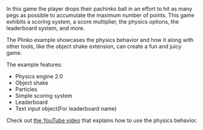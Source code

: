 In this game the player drops their pachinko ball in an effort to hit as many pegs as possible to accumulate the maximum number of points. This game exhibits a scoring system, a score multiplier, the physics options, the leaderboard system, and more.

The Plinko example showcases the physics behavior and how it along with other tools, like the object shake extension, can create a fun and juicy game.

The example features:
- Physics engine 2.0
- Object shake
- Particles
- Simple scoring system
- Leaderboard
- Text input object(For leaderboard name)

Check out [the YouTube video](https://www.youtube.com/watch?v=cPwUh1669Gs&list=PL3YlZTdKiS88Of4lET8JuQl3gAqLpOkoF) that explains how to use the physics behavior.
